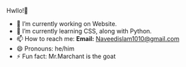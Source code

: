  Hwllo!👋

- 🔭 I’m currently working on Website.
- 🌱 I’m currently learning CSS, along with Python.
- 📫 How to reach me: **Email:** Naveedislam1010@gmail.com
- 😄 Pronouns: he/him
- ⚡ Fun fact: Mr.Marchant is the goat
